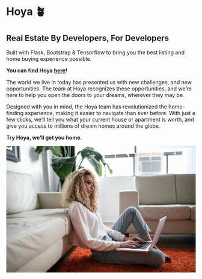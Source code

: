# Hoya 🪴

## Real Estate By Developers, For Developers

Built with Flask, Bootstrap & Tensorflow to bring you the best listing and home buying experience possible.

**You can find Hoya [here](https://hoya-housing.herokuapp.com/)!**

The world we live in today has presented us with new challenges, and new opportunities. The team at Hoya recognizes these opportunities, and we’re here to help you open the doors to your dreams, wherever they may be.

Designed with you in mind, the Hoya team has revolutionized the home-finding experience, making it easier to navigate than ever before. With just a few clicks, we’ll tell you what your current house or apartment is worth, and give you access to
millions of dream homes around the globe.

**Try Hoya, we’ll get you home.**

![Woman sitting on floor of new home, working.](./hoya/static/thought-catalog-Nv-vx3kUR2A-unsplash.jpg)
